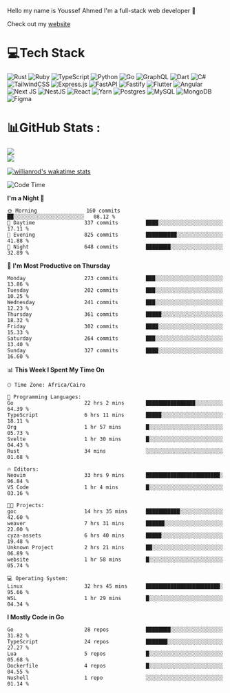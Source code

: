Hello my name is Youssef Ahmed I'm a full-stack web developer 👋

Check out my [website](https://youssefahmed.vercel.app)
 
# 💻Tech Stack

![Rust](https://img.shields.io/badge/rust-%23000000.svg?style=for-the-badge&logo=rust&logoColor=white) ![Ruby](https://img.shields.io/badge/ruby-%23CC342D.svg?style=for-the-badge&logo=ruby&logoColor=white) ![TypeScript](https://img.shields.io/badge/typescript-%23007ACC.svg?style=for-the-badge&logo=typescript&logoColor=white) ![Python](https://img.shields.io/badge/python-3670A0?style=for-the-badge&logo=python&logoColor=ffdd54) ![Go](https://img.shields.io/badge/go-%2300ADD8.svg?style=for-the-badge&logo=go&logoColor=white) ![GraphQL](https://img.shields.io/badge/-GraphQL-E10098?style=for-the-badge&logo=graphql&logoColor=white) ![Dart](https://img.shields.io/badge/dart-%230175C2.svg?style=for-the-badge&logo=dart&logoColor=white) ![C#](https://img.shields.io/badge/c%23-%23239120.svg?style=for-the-badge&logo=c-sharp&logoColor=white) ![TailwindCSS](https://img.shields.io/badge/tailwindcss-%2338B2AC.svg?style=for-the-badge&logo=tailwind-css&logoColor=white) ![Express.js](https://img.shields.io/badge/express.js-%23404d59.svg?style=for-the-badge&logo=express&logoColor=%2361DAFB) ![FastAPI](https://img.shields.io/badge/FastAPI-005571?style=for-the-badge&logo=fastapi) ![Fastify](https://img.shields.io/badge/fastify-%23000000.svg?style=for-the-badge&logo=fastify&logoColor=white) ![Flutter](https://img.shields.io/badge/Flutter-%2302569B.svg?style=for-the-badge&logo=Flutter&logoColor=white) ![Angular](https://img.shields.io/badge/angular-%23DD0031.svg?style=for-the-badge&logo=angular&logoColor=white) ![Next JS](https://img.shields.io/badge/Next-black?style=for-the-badge&logo=next.js&logoColor=white) ![NestJS](https://img.shields.io/badge/nestjs-%23E0234E.svg?style=for-the-badge&logo=nestjs&logoColor=white) ![React](https://img.shields.io/badge/react-%2320232a.svg?style=for-the-badge&logo=react&logoColor=%2361DAFB) ![Yarn](https://img.shields.io/badge/yarn-%232C8EBB.svg?style=for-the-badge&logo=yarn&logoColor=white) ![Postgres](https://img.shields.io/badge/postgres-%23316192.svg?style=for-the-badge&logo=postgresql&logoColor=white) ![MySQL](https://img.shields.io/badge/mysql-%2300f.svg?style=for-the-badge&logo=mysql&logoColor=white) ![MongoDB](https://img.shields.io/badge/MongoDB-%234ea94b.svg?style=for-the-badge&logo=mongodb&logoColor=white)     ![Figma](https://img.shields.io/badge/figma-%23F24E1E.svg?style=for-the-badge&logo=figma&logoColor=white)

# 📊GitHub Stats :

![](https://github-readme-stats.vercel.app/api?username=joetifa2003&theme=tokyonight&hide_border=false&include_all_commits=false&count_private=false)<br/>
![](https://github-readme-streak-stats.herokuapp.com/?user=joetifa2003&theme=tokyonight&hide_border=false)<br/>

[![willianrod's wakatime stats](https://github-readme-stats.vercel.app/api/wakatime?username=joetifa2003&layout=compact)](https://github.com/anuraghazra/github-readme-stats)
<!--START_SECTION:waka-->
![Code Time](http://img.shields.io/badge/Code%20Time-3%2C450%20hrs%2056%20mins-blue)

**I'm a Night 🦉** 

```text
🌞 Morning                160 commits         ██░░░░░░░░░░░░░░░░░░░░░░░   08.12 % 
🌆 Daytime                337 commits         ████░░░░░░░░░░░░░░░░░░░░░   17.11 % 
🌃 Evening                825 commits         ██████████░░░░░░░░░░░░░░░   41.88 % 
🌙 Night                  648 commits         ████████░░░░░░░░░░░░░░░░░   32.89 % 
```
📅 **I'm Most Productive on Thursday** 

```text
Monday                   273 commits         ███░░░░░░░░░░░░░░░░░░░░░░   13.86 % 
Tuesday                  202 commits         ███░░░░░░░░░░░░░░░░░░░░░░   10.25 % 
Wednesday                241 commits         ███░░░░░░░░░░░░░░░░░░░░░░   12.23 % 
Thursday                 361 commits         █████░░░░░░░░░░░░░░░░░░░░   18.32 % 
Friday                   302 commits         ████░░░░░░░░░░░░░░░░░░░░░   15.33 % 
Saturday                 264 commits         ███░░░░░░░░░░░░░░░░░░░░░░   13.40 % 
Sunday                   327 commits         ████░░░░░░░░░░░░░░░░░░░░░   16.60 % 
```


📊 **This Week I Spent My Time On** 

```text
🕑︎ Time Zone: Africa/Cairo

💬 Programming Languages: 
Go                       22 hrs 2 mins       ████████████████░░░░░░░░░   64.39 % 
TypeScript               6 hrs 11 mins       █████░░░░░░░░░░░░░░░░░░░░   18.11 % 
Org                      1 hr 57 mins        █░░░░░░░░░░░░░░░░░░░░░░░░   05.73 % 
Svelte                   1 hr 30 mins        █░░░░░░░░░░░░░░░░░░░░░░░░   04.43 % 
Rust                     34 mins             ░░░░░░░░░░░░░░░░░░░░░░░░░   01.68 % 

🔥 Editors: 
Neovim                   33 hrs 9 mins       ████████████████████████░   96.84 % 
VS Code                  1 hr 4 mins         █░░░░░░░░░░░░░░░░░░░░░░░░   03.16 % 

🐱‍💻 Projects: 
goc                      14 hrs 35 mins      ███████████░░░░░░░░░░░░░░   42.60 % 
weaver                   7 hrs 31 mins       ██████░░░░░░░░░░░░░░░░░░░   22.00 % 
cyza-assets              6 hrs 40 mins       █████░░░░░░░░░░░░░░░░░░░░   19.48 % 
Unknown Project          2 hrs 21 mins       ██░░░░░░░░░░░░░░░░░░░░░░░   06.89 % 
website                  1 hr 58 mins        █░░░░░░░░░░░░░░░░░░░░░░░░   05.74 % 

💻 Operating System: 
Linux                    32 hrs 45 mins      ████████████████████████░   95.66 % 
WSL                      1 hr 29 mins        █░░░░░░░░░░░░░░░░░░░░░░░░   04.34 % 
```

**I Mostly Code in Go** 

```text
Go                       28 repos            ████████░░░░░░░░░░░░░░░░░   31.82 % 
TypeScript               24 repos            ███████░░░░░░░░░░░░░░░░░░   27.27 % 
Lua                      5 repos             █░░░░░░░░░░░░░░░░░░░░░░░░   05.68 % 
Dockerfile               4 repos             █░░░░░░░░░░░░░░░░░░░░░░░░   04.55 % 
Nushell                  1 repo              ░░░░░░░░░░░░░░░░░░░░░░░░░   01.14 % 
```




<!--END_SECTION:waka-->
